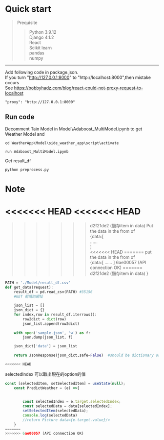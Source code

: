 # Quick start
>Prequisite  
>>Python 3.9.12  
>>Django  4.1.2  
>>React  
>>Scikit learn  
>> pandas  
>> numpy  

---
Add following code in package.json.  
If you turn "http://127.0.0.1:8000" to "http://localhost:8000",then mistake occurs  
See https://bobbyhadz.com/blog/react-could-not-proxy-request-to-localhost
```
"proxy": "http://127.0.0.1:8000"
```
## Run code
Decomment Tain Model in Model\Adaboost_MultiModel.ipynb to get Weather Model and
```
cd WeatherApp\Model\side_weather_app\script\activate
```
```
run Adaboost_MultiModel.ipynb
```
Get result_df
```
python preprocess.py
```

# Note
<<<<<<< HEAD
<<<<<<< HEAD
=======
>>>>>>> d2f21de2 (儲存item in data)
Put the data in the from of   
{data:[  
        ......  
    ]  
<<<<<<< HEAD
=======
put the data in the from of   
{data:[
    ......
]
>>>>>>> 6ae00057 (API connection OK)
=======
>>>>>>> d2f21de2 (儲存item in data)
}
```python
PATH = './Model/result_df.csv'
def get_data(request):
    result_df = pd.read_csv(PATH) #35156
    #GET 前端的網址
    
    json_list = []
    json_dict = {}
    for index,row in result_df.iterrows():
        row2dict = dict(row)
        json_list.append(row2dict)
    
    with open('sample.json', 'w') as f:
        json.dump(json_list, f)

    json_dict['data'] = json_list
    
    return JsonResponse(json_dict,safe=False)  #should be dictionary or list or dictionary of list

<<<<<<< HEAD
```

selectedIndex 可以取出現在的option的值
``` javascript
const [selectedItem, setSelectedItem] = useState(null);
    const PredictWeather = (e) =>{
        
        
        const selectedIndex = e.target.selectedIndex;
        const selectedData = data[selectedIndex];
        setSelectedItem(selectedData);
        console.log(selectedData)
        //return Picture data={e.target.value}/>
    }
=======
>>>>>>> 6ae00057 (API connection OK)
```